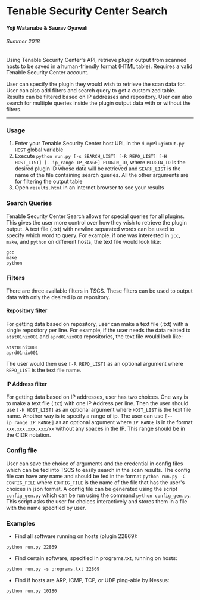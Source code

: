# Tenable Security Center Search
#### Yoji Watanabe & Saurav Gyawali
###### Summer 2018
Using Tenable Security Center's API, retrieve plugin output from scanned hosts to be saved in a human-friendly format (HTML table). Requires a valid Tenable Security Center account.

User can specify the plugin they would wish to retrieve the scan data for. User can also add filters and search query to get a customized table. Results can be filtered based on IP addresses and repository. User can also search for multiple queries inside the plugin output data with or without the filters.

***

### Usage
1. Enter your Tenable Security Center host URL in the `dumpPluginOut.py` `HOST` global variable
2. Execute `python run.py [-s SEARCH_LIST] [-R REPO_LIST] [-H HOST_LIST] [--ip_range IP_RANGE] PLUGIN_ID`, where `PLUGIN_ID` is the desired plugin ID whose data will be retrieved and `SEARH_LIST` is the name of the file containing search queries. All the other arguments are for filtering the output table
3. Open `results.html` in an internet browser to see your results

### Search Queries
Tenable Security Center Search allows for special queries for all plugins. This gives the user more control over how they wish to retrieve the plugin output. A text file (.txt) with newline separated words can be used to specify which word to query. For example, if one was interested in `gcc`, `make`, and `python` on different hosts, the text file would look like:
```
gcc
make
python
``` 

### Filters
There are three available filters in TSCS. These filters can be used to output data with only the desired ip or repository. 

 #### Repository filter
 For getting data based on repository, user can make a text file (.txt) with a single repository per line. For example, if the user needs the data related to `atst01nix001` and `aprd01nix001` repositories, the text file would look like:
```
atst01nix001
aprd01nix001
```
The user would then use `[-R REPO_LIST]` as an optional argument where `REPO_LIST` is the text file name.

 #### IP Address filter
 For getting data based on IP addresses, user has two choices. One way is to make a text file (.txt) with one IP Address per line. Then the user should use `[-H HOST_LIST]` as an optional argument where `HOST_LIST` is the text file name. Another way is to specify a range of ip. The user can use `[--ip_range IP_RANGE]` as an optional argument where `IP_RANGE` is in the format `xxx.xxx.xxx.xxx/xx` without any spaces in the IP. This range should be in the CIDR notation.

### Config file
User can save the choice of arguments and the credential in config files which can be fed into TSCS to easily search in the scan results. The config file can have any name and should be fed in the format `python run.py -C CONFIG_FILE` where `CONFIG_FILE` is the name of the file that has the user's choices in json format. 
A config file can be generated using the script `config_gen.py` which can be run using the command `python config_gen.py`. This script asks the user for choices interactively and stores them in a file with the name specified by user.

### Examples
* Find all software running on hosts (plugin 22869):
```
python run.py 22869
```
* Find certain software, specified in programs.txt, running on hosts:
```
python run.py -s programs.txt 22869
```
* Find if hosts are ARP, ICMP, TCP, or UDP ping-able by Nessus:
```
python run.py 10180
```